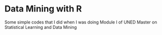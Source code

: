 # Data Mining with R
Some simple codes that I did when I was doing Module I of UNED Master on Statistical Learning and Data Mining
